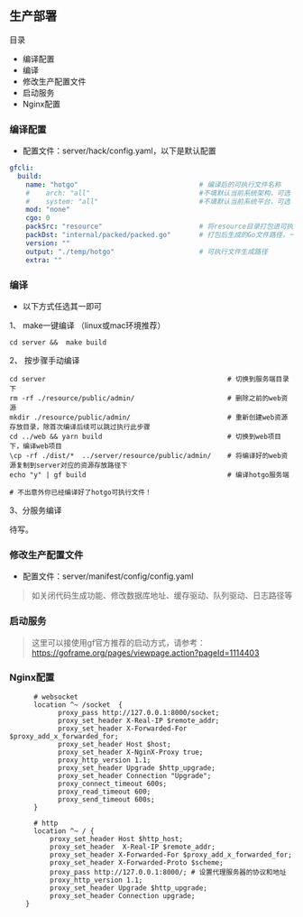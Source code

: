 ## 生产部署

目录

- 编译配置
- 编译
- 修改生产配置文件
- 启动服务
- Nginx配置

### 编译配置

- 配置文件：server/hack/config.yaml，以下是默认配置
```yaml
gfcli:
  build:
    name: "hotgo"                              # 编译后的可执行文件名称
    #    arch: "all"                           #不填默认当前系统架构，可选：386,amd64,arm,all
    #    system: "all"                         #不填默认当前系统平台，可选：linux,darwin,windows,all
    mod: "none"
    cgo: 0
    packSrc: "resource"                        # 将resource目录打包进可执行文件，静态资源无需单独部署
    packDst: "internal/packed/packed.go"       # 打包后生成的Go文件路径，一般使用相对路径指定到本项目目录中
    version: ""
    output: "./temp/hotgo"                     # 可执行文件生成路径
    extra: ""
```


### 编译

- 以下方式任选其一即可

1、 make一键编译 （linux或mac环境推荐）
```shell
cd server &&  make build
``` 

2、 按步骤手动编译
```shell
cd server                                             # 切换到服务端目录下
rm -rf ./resource/public/admin/                       # 删除之前的web资源
mkdir ./resource/public/admin/                        # 重新创建web资源存放目录，除首次编译后续可以跳过执行此步骤
cd ../web && yarn build                               # 切换到web项目下，编译web项目
\cp -rf ./dist/*  ../server/resource/public/admin/    # 将编译好的web资源复制到server对应的资源存放路径下
echo "y" | gf build                                   # 编译hotgo服务端

# 不出意外你已经编译好了hotgo可执行文件！
``` 

3、分服务编译

待写。


### 修改生产配置文件
- 配置文件：server/manifest/config/config.yaml
> 如关闭代码生成功能、修改数据库地址、缓存驱动、队列驱动、日志路径等



### 启动服务
> 这里可以接使用gf官方推荐的启动方式，请参考：https://goframe.org/pages/viewpage.action?pageId=1114403


### Nginx配置
```
      # websocket
      location ^~ /socket  {
  			proxy_pass http://127.0.0.1:8000/socket;
  			proxy_set_header X-Real-IP $remote_addr;
  			proxy_set_header X-Forwarded-For $proxy_add_x_forwarded_for;
  			proxy_set_header Host $host;
  			proxy_set_header X-NginX-Proxy true;
  			proxy_http_version 1.1;
  			proxy_set_header Upgrade $http_upgrade;
  			proxy_set_header Connection "Upgrade";
  			proxy_connect_timeout 600s;
  			proxy_read_timeout 600;
  			proxy_send_timeout 600s;
      }

      # http
      location ^~ / {
          proxy_set_header Host $http_host;
          proxy_set_header  X-Real-IP $remote_addr;
          proxy_set_header X-Forwarded-For $proxy_add_x_forwarded_for;
          proxy_set_header X-Forwarded-Proto $scheme;
          proxy_pass http://127.0.0.1:8000/; # 设置代理服务器的协议和地址
          proxy_http_version 1.1;
          proxy_set_header Upgrade $http_upgrade;
          proxy_set_header Connection upgrade;
    }
```